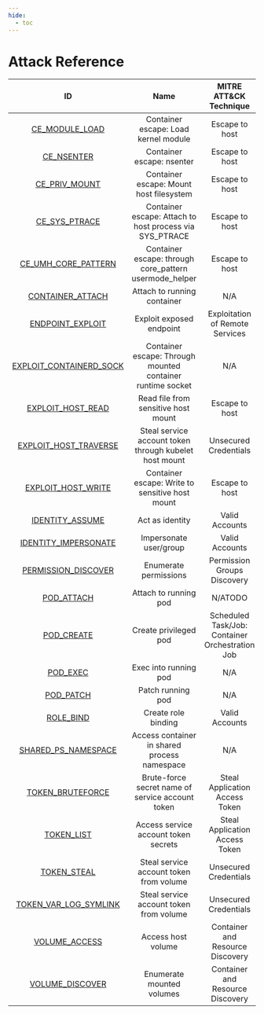 ```yaml
---
hide:
  - toc
---
```


# Attack Reference

|   ID   | Name | MITRE ATT&CK Technique | MITRE ATT&CK Tactic |
| :----: | :--: | :-----------------: | :--------------------: |
| [CE_MODULE_LOAD](./CE_MODULE_LOAD.md) | Container escape: Load kernel module | Escape to host | Privilege escalation | 
| [CE_NSENTER](./CE_NSENTER.md) | Container escape: nsenter | Escape to host | Privilege escalation | 
| [CE_PRIV_MOUNT](./CE_PRIV_MOUNT.md) | Container escape: Mount host filesystem | Escape to host | Privilege escalation | 
| [CE_SYS_PTRACE](./CE_SYS_PTRACE.md) | Container escape: Attach to host process via SYS_PTRACE | Escape to host | Privilege escalation | 
| [CE_UMH_CORE_PATTERN](./CE_UMH_CORE_PATTERN.md) | Container escape: through core_pattern usermode_helper | Escape to host | Privilege escalation | 
| [CONTAINER_ATTACH](./CONTAINER_ATTACH.md) | Attach to running container | N/A | Lateral Movement | 
| [ENDPOINT_EXPLOIT](./ENDPOINT_EXPLOIT.md) | Exploit exposed endpoint | Exploitation of Remote Services | Lateral Movement | 
| [EXPLOIT_CONTAINERD_SOCK](./EXPLOIT_CONTAINERD_SOCK.md) | Container escape: Through mounted container runtime socket | N/A | Lateral Movement | 
| [EXPLOIT_HOST_READ](./EXPLOIT_HOST_READ.md) | Read file from sensitive host mount | Escape to host | Privilege escalation | 
| [EXPLOIT_HOST_TRAVERSE](./EXPLOIT_HOST_TRAVERSE.md) | Steal service account token through kubelet host mount | Unsecured Credentials | Credential Access | 
| [EXPLOIT_HOST_WRITE](./EXPLOIT_HOST_WRITE.md) | Container escape: Write to sensitive host mount | Escape to host | Privilege escalation | 
| [IDENTITY_ASSUME](./IDENTITY_ASSUME.md) | Act as identity | Valid Accounts | Privilege escalation | 
| [IDENTITY_IMPERSONATE](./IDENTITY_IMPERSONATE.md) | Impersonate user/group | Valid Accounts | Privilege escalation | 
| [PERMISSION_DISCOVER](./PERMISSION_DISCOVER.md) | Enumerate permissions | Permission Groups Discovery | Discovery | 
| [POD_ATTACH](./POD_ATTACH.md) | Attach to running pod | N/ATODO | Lateral Movement | 
| [POD_CREATE](./POD_CREATE.md) | Create privileged pod | Scheduled Task/Job: Container Orchestration Job | Privilege escalation | 
| [POD_EXEC](./POD_EXEC.md) | Exec into running pod | N/A | Lateral Movement | 
| [POD_PATCH](./POD_PATCH.md) | Patch running pod | N/A | Lateral Movement | 
| [ROLE_BIND](./ROLE_BIND.md) | Create role binding | Valid Accounts | Privilege Escalation | 
| [SHARED_PS_NAMESPACE](./SHARED_PS_NAMESPACE.md) | Access container in shared process namespace | N/A | Lateral Movement | 
| [TOKEN_BRUTEFORCE](./TOKEN_BRUTEFORCE.md) | Brute-force secret name of service account token | Steal Application Access Token | Credential Access | 
| [TOKEN_LIST](./TOKEN_LIST.md) | Access service account token secrets | Steal Application Access Token | Credential Access | 
| [TOKEN_STEAL](./TOKEN_STEAL.md) | Steal service account token from volume | Unsecured Credentials | Credential Access | 
| [TOKEN_VAR_LOG_SYMLINK](./TOKEN_VAR_LOG_SYMLINK.md) | Steal service account token from volume | Unsecured Credentials | Credential Access | 
| [VOLUME_ACCESS](./VOLUME_ACCESS.md) | Access host volume | Container and Resource Discovery | Discovery | 
| [VOLUME_DISCOVER](./VOLUME_DISCOVER.md) | Enumerate mounted volumes | Container and Resource Discovery | Discovery | 
